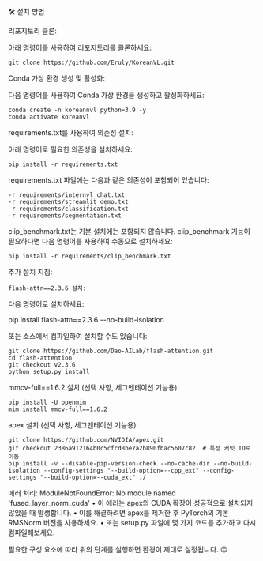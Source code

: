 🛠️ 설치 방법

리포지토리 클론:

아래 명령어를 사용하여 리포지토리를 클론하세요:
```
git clone https://github.com/Eruly/KoreanVL.git
```
Conda 가상 환경 생성 및 활성화:

다음 명령어를 사용하여 Conda 가상 환경을 생성하고 활성화하세요:
```
conda create -n koreannvl python=3.9 -y
conda activate koreanvl
```
requirements.txt를 사용하여 의존성 설치:

아래 명령어로 필요한 의존성을 설치하세요:
```
pip install -r requirements.txt
```
requirements.txt 파일에는 다음과 같은 의존성이 포함되어 있습니다:
```
-r requirements/internvl_chat.txt
-r requirements/streamlit_demo.txt
-r requirements/classification.txt
-r requirements/segmentation.txt
```
clip_benchmark.txt는 기본 설치에는 포함되지 않습니다. clip_benchmark 기능이 필요하다면 다음 명령어를 사용하여 수동으로 설치하세요:
```
pip install -r requirements/clip_benchmark.txt
```

추가 설치 지침:
```
flash-attn==2.3.6 설치:
```
다음 명령어로 설치하세요:

pip install flash-attn==2.3.6 --no-build-isolation

또는 소스에서 컴파일하여 설치할 수도 있습니다:
```
git clone https://github.com/Dao-AILab/flash-attention.git
cd flash-attention
git checkout v2.3.6
python setup.py install
```
mmcv-full==1.6.2 설치 (선택 사항, 세그멘테이션 기능용):
```
pip install -U openmim
mim install mmcv-full==1.6.2
```
apex 설치 (선택 사항, 세그멘테이션 기능용):
```
git clone https://github.com/NVIDIA/apex.git
git checkout 2386a912164b0c5cfcd8be7a2b890fbac5607c82  # 특정 커밋 ID로 이동
pip install -v --disable-pip-version-check --no-cache-dir --no-build-isolation --config-settings "--build-option=--cpp_ext" --config-settings "--build-option=--cuda_ext" ./
```
에러 처리: ModuleNotFoundError: No module named 'fused_layer_norm_cuda'
	•	이 에러는 apex의 CUDA 확장이 성공적으로 설치되지 않았을 때 발생합니다.
	•	이를 해결하려면 apex를 제거한 후 PyTorch의 기본 RMSNorm 버전을 사용하세요.
	•	또는 setup.py 파일에 몇 가지 코드를 추가하고 다시 컴파일해보세요.

필요한 구성 요소에 따라 위의 단계를 실행하면 환경이 제대로 설정됩니다. 😊
